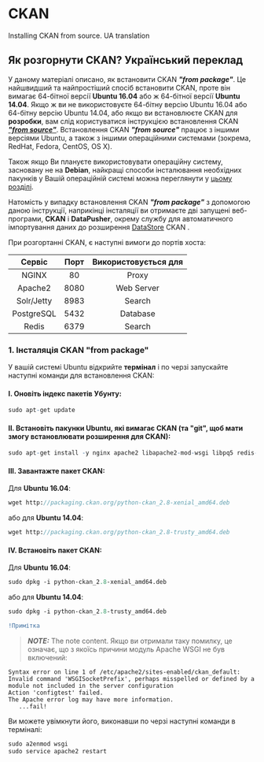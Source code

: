# CKAN
Installing CKAN from source. UA translation

## Як розгорнути CKAN? Український переклад

У даному матеріалі описано, як встановити CKAN ***"from package"***. Це найшвидший та найпростіший спосіб встановити CKAN, проте він вимагає 64-бітної версії **Ubuntu 16.04** або ж 64-бітної версії **Ubuntu 14.04**. Якщо ж ви не використовуєте 64-бітну версію Ubuntu 16.04 або 64-бітну версію Ubuntu 14.04, або якщо ви встановлюєте CKAN для **розробки**, вам слід користуватися інструкцією встановлення CKAN [***"from source"***](https://docs.ckan.org/en/2.8/maintaining/installing/install-from-source.html). Встановлення CKAN ***"from source"*** працює з іншими версіями Ubuntu, а також з іншими операційними системами (зокрема, RedHat, Fedora, CentOS, OS X).

Також якщо Ви плануєте використовувати операційну систему, засновану не на **Debian**, найкращі способи інсталювання необхідних пакунків у Вашій операційній системі можна переглянути у [цьому розділі](https://github.com/ckan/ckan/wiki/How-to-Install-CKAN).

Натомість у випадку встановлення CKAN ***"from package"*** з допомогою даною інструкції, наприкінці інсталяції ви отримаєте дві запущені веб-програми, **CKAN** і **DataPusher**, окрему службу для автоматичного імпортування даних до розширення [DataStore](https://docs.ckan.org/en/2.8/maintaining/datastore.html) CKAN .

При розгортанні CKAN, є наступні вимоги до портів хоста:

|Сервіс|Порт|Використовується для|
| :---:  | :---:|:---:|
|NGINX	|80	|Proxy|
|Apache2	|8080|	Web Server
|Solr/Jetty|	8983	|Search
|PostgreSQL|	5432	|Database
|Redis|	6379|	Search

### 1. Інсталяція CKAN "from package"

У вашій системі Ubuntu відкрийте **термінал** і по черзі запускайте наступні команди для встановлення CKAN:

#### I. Оновіть індекс пакетів Убунту:

```r
sudo apt-get update
```

#### II. Встановіть пакунки Ubuntu, які вимагає CKAN (та "git", щоб мати змогу встановлювати розширення для CKAN):

```r
sudo apt-get install -y nginx apache2 libapache2-mod-wsgi libpq5 redis-server git-core
```
#### III. Завантажте пакет CKAN:

Для **Ubuntu 16.04**:

```p
wget http://packaging.ckan.org/python-ckan_2.8-xenial_amd64.deb
```

або для **Ubuntu 14.04**:
```p
wget http://packaging.ckan.org/python-ckan_2.8-trusty_amd64.deb
```

#### IV. Встановіть пакет CKAN:
Для **Ubuntu 16.04**:

```p
sudo dpkg -i python-ckan_2.8-xenial_amd64.deb
```

або для **Ubuntu 14.04**:
```p
sudo dpkg -i python-ckan_2.8-trusty_amd64.deb
```

```diff
!Примітка
```
> **_NOTE:_**  The note content.
Якщо ви отримали таку помилку, це означає, що з якоїсь причини модуль Apache WSGI не був включений:

```
Syntax error on line 1 of /etc/apache2/sites-enabled/ckan_default:
Invalid command 'WSGISocketPrefix', perhaps misspelled or defined by a module not included in the server configuration
Action 'configtest' failed.
The Apache error log may have more information.
   ...fail!
```
Ви можете увімкнути його, виконавши по черзі наступні команди в терміналі:

```p
sudo a2enmod wsgi
sudo service apache2 restart
```

